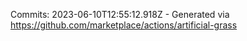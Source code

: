 Commits: 2023-06-10T12:55:12.918Z - Generated via https://github.com/marketplace/actions/artificial-grass
<br>
